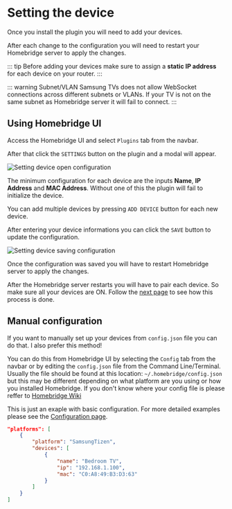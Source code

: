 # Setting the device

Once you install the plugin you will need to add your devices. 

After each change to the configuration you will need to restart your Homebridge server to apply the changes.

::: tip
Before adding your devices make sure to assign a **static IP address** for each device on your router.
:::

::: warning Subnet/VLAN
Samsung TVs does not allow WebSocket connections across different subnets or VLANs. If your TV is not on the same subnet as Homebridge server it will fail to connect.
:::

## Using Homebridge UI

Access the Homebridge UI and select `Plugins` tab from the navbar.

After that click the `SETTINGS` button on the plugin and a modal will appear.

![Setting device open configuration](~@images/install.setting-device-one.png)

The minimum configuration for each device are the inputs **Name**, **IP Address** and **MAC Address**. Without one of this the plugin will fail to initialize the device.

You can add multiple devices by pressing `ADD DEVICE` button for each new device.

After entering your device informations you can click the `SAVE` button to update the configuration.

![Setting device saving configuration](~@images/install.setting-device-two.png)

Once the configuration was saved you will have to restart Homebridge server to apply the changes.

After the Homebridge server restarts you will have to pair each device. So make sure all your devices are ON. Follow the [next page](/installation/pairing-the-device.md) to see how this process is done.

## Manual configuration

If you want to manually set up your devices from `config.json` file you can do that. I also prefer this method!

You can do this from Homebridge UI by selecting the `Config` tab from the navbar or by editing the `config.json` file from the Command Line/Terminal. Usually the file should be found at this location: `~/.homebridge/config.json` but this may be different depending on what platform are you using or how you installed Homebridge. If you don't know where your config file is please reffer to [Homebridge Wiki](https://github.com/homebridge/homebridge/wiki)

This is just an exaple with basic configuration. For more detailed examples please see the [Configuration page](/configuration/index.md).

``` json
"platforms": [
    {
        "platform": "SamsungTizen",
        "devices": [
            {
                "name": "Bedroom TV",
                "ip": "192.168.1.100",
                "mac": "C0:A8:49:B3:D3:63"
            }
        ]
    }
]
```